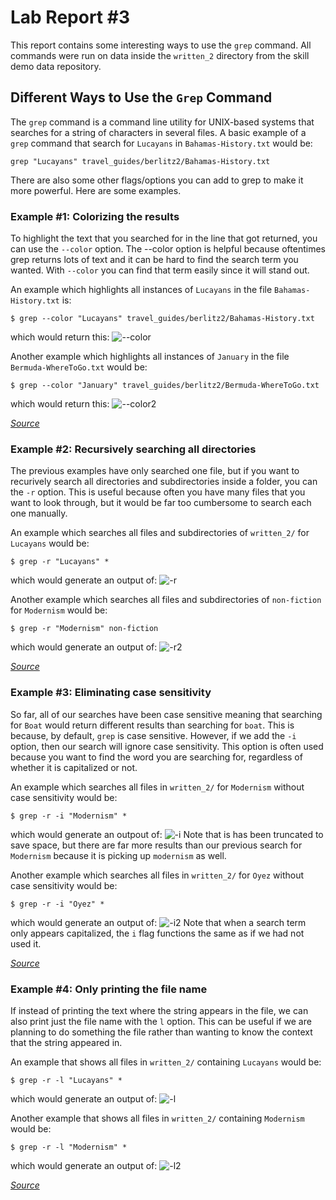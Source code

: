 # Lab Report #3
This report contains some interesting ways to use the `grep` command. All commands were run on data inside the `written_2` directory from the skill demo data repository.
## Different Ways to Use the `Grep` Command
The `grep` command is a command line utility for UNIX-based systems that searches for a string of characters in several files. A basic example of a `grep` command that search for `Lucayans` in `Bahamas-History.txt` would be:
```
grep "Lucayans" travel_guides/berlitz2/Bahamas-History.txt
``` 
There are also some other flags/options you can add to grep to make it more powerful. Here are some examples.
### Example #1: Colorizing the results
To highlight the text that you searched for in the line that got returned, you can use the `--color` option. The --color option is helpful because oftentimes grep returns lots of text and it can be hard to find the search term you wanted. With `--color` you can find that term easily since it will stand out. 

An example which highlights all instances of `Lucayans` in the file `Bahamas-History.txt` is:
```
$ grep --color "Lucayans" travel_guides/berlitz2/Bahamas-History.txt
```
which would return this:
![--color](https://user-images.githubusercontent.com/56090826/218331243-84a50e00-70d0-4047-8ee1-12b4ba149a33.png)

Another example which highlights all instances of `January` in the file `Bermuda-WhereToGo.txt` would be:
```
$ grep --color "January" travel_guides/berlitz2/Bermuda-WhereToGo.txt
```
which would return this:
![--color2](https://user-images.githubusercontent.com/56090826/218331254-4495e48b-a808-410d-a272-25cedd9dc3ac.png)

*[Source](https://www.digitalocean.com/community/tutorials/grep-command-in-linux-unix)*
### Example #2: Recursively searching all directories
The previous examples have only searched one file, but if you want to recurively search all directories and subdirectories inside a folder, you can the `-r` option. This is useful because often you have many files that you want to look through, but it would be far too cumbersome to search each one manually.

An example which searches all files and subdirectories of `written_2/` for `Lucayans` would be: 
```
$ grep -r "Lucayans" *
```
which would generate an output of:
![-r](https://user-images.githubusercontent.com/56090826/218331252-47bc94c6-9980-41c9-8195-e747b9277162.png)

Another example which searches all files and subdirectories of `non-fiction` for `Modernism` would be:
```
$ grep -r "Modernism" non-fiction
```
which would generate an output of:
![-r2](https://user-images.githubusercontent.com/56090826/218331253-b0a789b1-40b9-4304-87e0-b0bc7d8b0a7e.png)

*[Source](https://www.digitalocean.com/community/tutorials/grep-command-in-linux-unix)*
### Example #3: Eliminating case sensitivity
So far, all of our searches have been case sensitive meaning that searching for `Boat` would return different results than searching for `boat`. This is because, by default, `grep` is case sensitive. However, if we add the `-i` option, then our search will ignore case sensitivity. This option is often used because you want to find the word you are searching for, regardless of whether it is capitalized or not. 

An example which searches all files in `written_2/` for `Modernism` without case sensitivity would be:
```
$ grep -r -i "Modernism" *
```
which would generate an outpout of:
![-i](https://user-images.githubusercontent.com/56090826/218331255-840f6fdb-86f5-47b0-9e6a-fdc750a3890c.png)
Note that is has been truncated to save space, but there are far more results than our previous search for `Modernism` because it is picking up `modernism` as well.

Another example which searches all files in `written_2/` for `Oyez` without case sensitivity would be:
```
$ grep -r -i "Oyez" *
```
which would generate an output of:
![-i2](https://user-images.githubusercontent.com/56090826/218331256-512ecb05-cdbd-48e7-836b-c4ea95edb706.png)
Note that when a search term only appears capitalized, the `i` flag functions the same as if we had not used it.

*[Source](https://www.digitalocean.com/community/tutorials/grep-command-in-linux-unix)*
### Example #4: Only printing the file name
If instead of printing the text where the string appears in the file, we can also print just the file name with the `l` option. This can be useful if we are planning to do something the file rather than wanting to know the context that the string appeared in.

An example that shows all files in `written_2/` containing `Lucayans` would be:
```
$ grep -r -l "Lucayans" *
```
which would generate an output of:
![-l](https://user-images.githubusercontent.com/56090826/218331250-edc33b1a-f090-4bba-9352-18df51f17140.png)

Another example that shows all files in `written_2/` containing `Modernism` would be:
```
$ grep -r -l "Modernism" *
```
which would generate an output of:
![-l2](https://user-images.githubusercontent.com/56090826/218331251-916b6838-8f82-4f45-b2c5-5dc137af2081.png)

*[Source](https://www.gnu.org/software/grep/manual/grep.html#Command_002dline-Options)*

